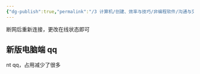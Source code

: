 ```yaml
---
{"dg-publish":true,"permalink":"/3 计算机/创建、效率与技巧/非编程软件/沟通与交流/Qq/","title":"Qq"}
---
```



断网后重新连接，更改在线状态即可

## 新版电脑端 qq
nt qq，占用减少了很多